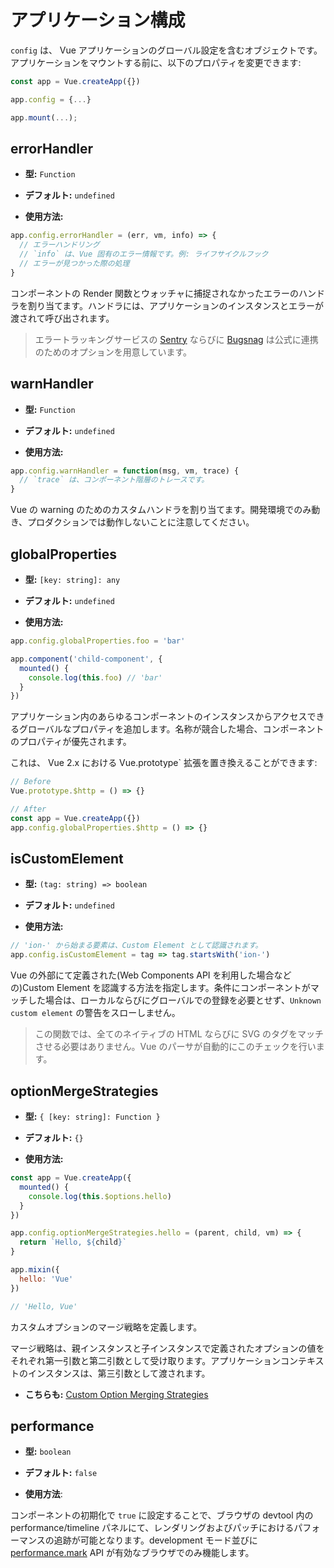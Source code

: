 # アプリケーション構成

`config` は、 Vue アプリケーションのグローバル設定を含むオブジェクトです。アプリケーションをマウントする前に、以下のプロパティを変更できます:

```js
const app = Vue.createApp({})

app.config = {...}

app.mount(...);
```

## errorHandler

- **型:** `Function`

- **デフォルト:** `undefined`

- **使用方法:**

```js
app.config.errorHandler = (err, vm, info) => {
  // エラーハンドリング
  // `info` は、Vue 固有のエラー情報です。例: ライフサイクルフック
  // エラーが見つかった際の処理
}
```

コンポーネントの Render 関数とウォッチャに捕捉されなかったエラーのハンドラを割り当てます。ハンドラには、アプリケーションのインスタンスとエラーが渡されて呼び出されます。

> エラートラッキングサービスの [Sentry](https://sentry.io/for/vue/) ならびに [Bugsnag](https://docs.bugsnag.com/platforms/browsers/vue/) は公式に連携のためのオプションを用意しています。

## warnHandler

- **型:** `Function`

- **デフォルト:** `undefined`

- **使用方法:**

```js
app.config.warnHandler = function(msg, vm, trace) {
  // `trace` は、コンポーネント階層のトレースです。
}
```

Vue の warning のためのカスタムハンドラを割り当てます。開発環境でのみ動き、プロダクションでは動作しないことに注意してください。

## globalProperties

- **型:** `[key: string]: any`

- **デフォルト:** `undefined`

- **使用方法:**

```js
app.config.globalProperties.foo = 'bar'

app.component('child-component', {
  mounted() {
    console.log(this.foo) // 'bar'
  }
})
```

アプリケーション内のあらゆるコンポーネントのインスタンスからアクセスできるグローバルなプロパティを追加します。名称が競合した場合、コンポーネントのプロパティが優先されます。

これは、 Vue 2.x における Vue.prototype` 拡張を置き換えることができます:

```js
// Before
Vue.prototype.$http = () => {}

// After
const app = Vue.createApp({})
app.config.globalProperties.$http = () => {}
```

## isCustomElement

- **型:** `(tag: string) => boolean`

- **デフォルト:** `undefined`

- **使用方法:**

```js
// 'ion-' から始まる要素は、Custom Element として認識されます。
app.config.isCustomElement = tag => tag.startsWith('ion-')
```

Vue の外部にて定義された(Web Components API を利用した場合などの)Custom Element を認識する方法を指定します。条件にコンポーネントがマッチした場合は、ローカルならびにグローバルでの登録を必要とせず、`Unknown custom element` の警告をスローしません。

> この関数では、全てのネイティブの HTML ならびに SVG のタグをマッチさせる必要はありません。Vue のパーサが自動的にこのチェックを行います。

## optionMergeStrategies

- **型:** `{ [key: string]: Function }`

- **デフォルト:** `{}`

- **使用方法:**

```js
const app = Vue.createApp({
  mounted() {
    console.log(this.$options.hello)
  }
})

app.config.optionMergeStrategies.hello = (parent, child, vm) => {
  return `Hello, ${child}`
}

app.mixin({
  hello: 'Vue'
})

// 'Hello, Vue'
```

カスタムオプションのマージ戦略を定義します。

マージ戦略は、親インスタンスと子インスタンスで定義されたオプションの値をそれぞれ第一引数と第二引数として受け取ります。アプリケーションコンテキストのインスタンスは、第三引数として渡されます。

- **こちらも:** [Custom Option Merging Strategies](../guide/mixins.html#custom-option-merge-strategies)

## performance

- **型:** `boolean`

- **デフォルト:** `false`

- **使用方法**:

コンポーネントの初期化で `true` に設定することで、ブラウザの devtool 内の performance/timeline パネルにて、レンダリングおよびパッチにおけるパフォーマンスの追跡が可能となります。development モード並びに[performance.mark](https://developer.mozilla.org/en-US/docs/Web/API/Performance/mark) API が有効なブラウザでのみ機能します。
